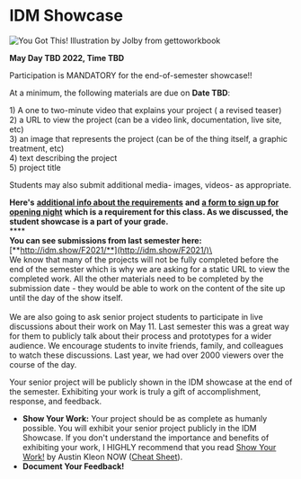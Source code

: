 # IDM Showcase

![You Got This! Illustration by Jolby from gettoworkbook](<../.gitbook/assets/GETTOWORKBOOK\_ you got this.jpg>)

&#x20;**May Day TBD 2022, Time TBD**

Participation is MANDATORY for the end-of-semester showcase!!

At a minimum, the following materials are due on **Date TBD**:

1\) A one to two-minute video that explains your project ( a revised teaser)\
2\) a URL to view the project (can be a video link, documentation, live site, etc) \
3\) an image that represents the project (can be of the thing itself, a graphic treatment, etc) \
4\) text describing the project \
5\) project title

Students may also submit additional media- images, videos- as appropriate.

**Here's** [**additional info about the requirements**](https://sites.google.com/nyu.edu/idmshow) **and** [**a form to sign up for opening night**](https://sites.google.com/nyu.edu/idmshow/submission-form?authuser=0) **which is a requirement for this class. As we discussed, the student showcase is a part of your grade.** \
****\
**You can see submissions from last semester here:** [**http://idm.show/F2021/**](http://idm.show/F2021/)\
\
We know that many of the projects will not be fully completed before the end of the semester which is why we are asking for a static URL to view the completed work. All the other materials need to be completed by the submission date - they would be able to work on the content of the site up until the day of the show itself.\
\
We are also going to ask senior project students to participate in live discussions about their work on May 11. Last semester this was a great way for them to publicly talk about their process and prototypes for a wider audience. We encourage students to invite friends, family, and colleagues to watch these discussions. Last year, we had over 2000 viewers over the course of the day.&#x20;

Your senior project will be publicly shown in the IDM showcase at the end of the semester. Exhibiting your work is truly a gift of accomplishment, response, and feedback.

* **Show Your Work:** Your project should be as complete as humanly possible. You will exhibit your senior project publicly in the IDM Showcase. If you don't understand the importance and benefits of exhibiting your work, I HIGHLY recommend that you read [Show Your Work!](http://www.amazon.com/Show-Your-Work-Creativity-Discovered-ebook/dp/B00GU2RGGI/ref=sr\_1\_1?ie=UTF8\&qid=1420589663\&sr=8-1\&keywords=show+the+work+austin+kleon) by Austin Kleon NOW ([Cheat Sheet](https://i.gr-assets.com/images/S/compressed.photo.goodreads.com/hostedimages/1384352860i/6856374.\_SY540\_.jpg)).
* **Document Your Feedback!**
